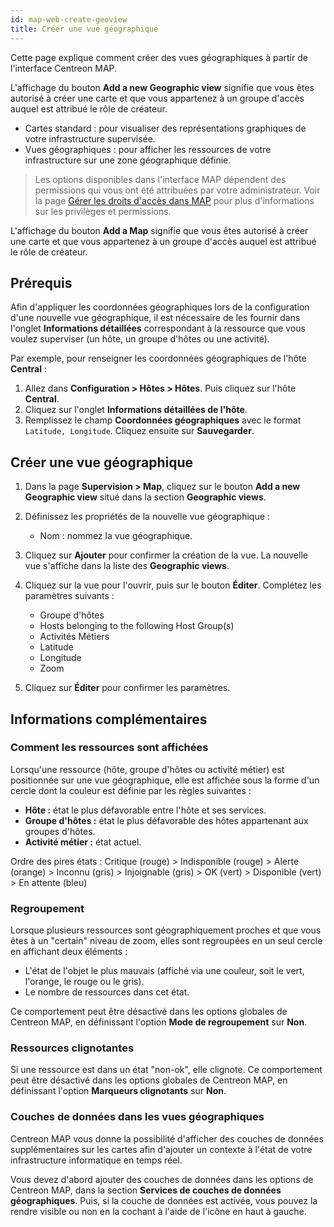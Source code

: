 ```yaml
---
id: map-web-create-geoview
title: Créer une vue géographique
---
```


Cette page explique comment créer des vues géographiques à partir de l'interface Centreon MAP.

L'affichage du bouton **Add a new Geographic view** signifie que vous êtes autorisé à créer une carte et que vous appartenez à un groupe d'accès auquel est attribué le rôle de créateur.

- Cartes standard : pour visualiser des représentations graphiques de votre infrastructure supervisée.
- Vues géographiques : pour afficher les ressources de votre infrastructure sur une zone géographique définie.

> Les options disponibles dans l'interface MAP dépendent des permissions qui vous ont été attribuées par votre administrateur. Voir la page [Gérer les droits d'accès dans MAP](map-web-access.md) pour plus d'informations sur les privilèges et permissions.

L'affichage du bouton **Add a Map** signifie que vous êtes autorisé à créer une carte et que vous appartenez à un groupe d'accès auquel est attribué le rôle de créateur.

## Prérequis

Afin d'appliquer les coordonnées géographiques lors de la configuration d'une nouvelle vue géographique, il est nécessaire de les fournir dans l'onglet **Informations détaillées** correspondant à la ressource que vous voulez superviser (un hôte, un groupe d'hôtes ou une activité).

Par exemple, pour renseigner les coordonnées géographiques de l'hôte **Central** :

1. Allez dans **Configuration > Hôtes > Hôtes**. Puis cliquez sur l'hôte **Central**.
2. Cliquez sur l'onglet **Informations détaillées de l'hôte**.
3. Remplissez le champ **Coordonnées géographiques** avec le format `Latitude, Longitude`. Cliquez ensuite sur **Sauvegarder**.

## Créer une vue géographique

1. Dans la page **Supervision > Map**, cliquez sur le bouton **Add a new Geographic view** situé dans la section **Geographic views**.

2. Définissez les propriétés de la nouvelle vue géographique :
   - Nom : nommez la vue géographique.

3. Cliquez sur **Ajouter** pour confirmer la création de la vue.
La nouvelle vue s'affiche dans la liste des **Geographic views**.

4. Cliquez sur la vue pour l'ouvrir, puis sur le bouton **Éditer**. Complétez les paramètres suivants :

   - Groupe d'hôtes
   - Hosts belonging to the following Host Group(s)
   - Activités Métiers
   - Latitude
   - Longitude
   - Zoom

5. Cliquez sur **Éditer** pour confirmer les paramètres.

## Informations complémentaires

### Comment les ressources sont affichées

Lorsqu'une ressource (hôte, groupe d'hôtes ou activité métier) est positionnée sur une vue géographique, elle est affichée sous la forme d'un cercle dont la couleur est définie par les règles suivantes :

- **Hôte :** état le plus défavorable entre l'hôte et ses services.
- **Groupe d'hôtes :** état le plus défavorable des hôtes appartenant aux groupes d'hôtes.
- **Activité métier :** état actuel.

Ordre des pires états : Critique (rouge) \> Indisponible (rouge) \> Alerte (orange) \>
Inconnu (gris) \> Injoignable (gris) \> OK (vert) \> Disponible (vert) \> En attente (bleu)

### Regroupement

Lorsque plusieurs ressources sont géographiquement proches et que vous êtes à un "certain" niveau de zoom, elles sont regroupées en un seul cercle en affichant deux éléments :

- L'état de l'objet le plus mauvais (affiché via une couleur, soit le vert, l'orange, le rouge ou le gris).
- Le nombre de ressources dans cet état.

Ce comportement peut être désactivé dans les options globales de Centreon MAP, en définissant l'option **Mode de regroupement** sur **Non**.

### Ressources clignotantes

Si une ressource est dans un état "non-ok", elle clignote.
Ce comportement peut être désactivé dans les options globales de Centreon MAP, en définissant l'option **Marqueurs clignotants** sur **Non**.

### Couches de données dans les vues géographiques

Centreon MAP vous donne la possibilité d'afficher des couches de données supplémentaires sur les cartes afin d'ajouter un contexte à l'état de votre infrastructure informatique en temps réel.

Vous devez d'abord ajouter des couches de données dans les options de Centreon MAP, dans la section **Services de couches de données géographiques**. Puis, si la couche de données est activée, vous pouvez la rendre visible ou non en la cochant à l'aide de l'icône en haut à gauche.
